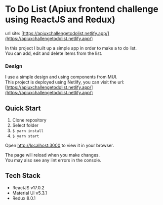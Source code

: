 # To Do List (Apiux frontend challenge using ReactJS and Redux)

url site: [https://apiuxchallengetodolist.netlify.app/](https://apiuxchallengetodolist.netlify.app/)

In this project I built up a simple app in order to make a to do list. <br/>
You can add, edit and delete items from the list.


### Design
I use a simple design and using components from MUI. </br>
This project is deployed using Netlify, you can visit the url: [https://apiuxchallengetodolist.netlify.app/](https://apiuxchallengetodolist.netlify.app/)

## Quick Start
1. Clone repository
2. Select folder
3. ` $ yarn install `
4. ` $ yarn start ` 

Open [http://localhost:3000](http://localhost:3000) to view it in your browser.

The page will reload when you make changes.\
You may also see any lint errors in the console.


## Tech Stack

- ReactJS v17.0.2
- Material UI v5.3.1
- Redux 8.0.1
